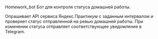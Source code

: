 Homework_bot
Бот для контроля статуса домашней работы.

Опрашивает API сервиса Яндекс.Практикум с заданным интервалом и проверяет статус отправленной на ревью домашней работы.
При изменении статуса отправляет соответствующее уведомление в Telegram.
